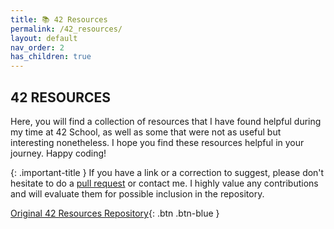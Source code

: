 ```yaml
---
title: 📚 42 Resources
permalink: /42_resources/
layout: default
nav_order: 2
has_children: true
---
```


## **42 RESOURCES**

Here, you will find a collection of resources that I have found helpful during my time at 42 School, as well as some that were not as useful but interesting nonetheless. I hope you find these resources helpful in your journey. Happy coding!

{: .important-title }
If you have a link or a correction to suggest, please don't hesitate to do a [pull request](https://github.com/jotavare/jotavare.github.io/pulls) or contact me. I highly value any contributions and will evaluate them for possible inclusion in the repository.

[Original 42 Resources Repository](https://github.com/jotavare){: .btn .btn-blue }